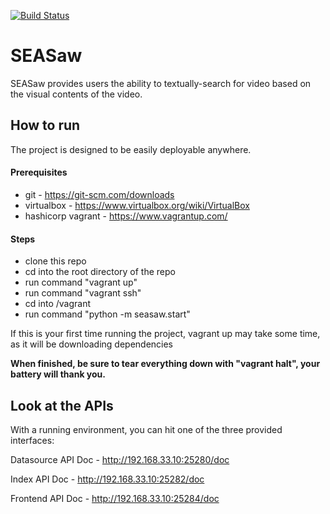 [![Build Status](https://travis-ci.org/samuelsmithhk/SEASaw.svg?branch=master)](https://travis-ci.org/samuelsmithhk/SEASaw)

# SEASaw
SEASaw provides users the ability to textually-search for video based on the visual contents of the video.
## How to run
The project is designed to be easily deployable anywhere.
#### Prerequisites

- git - https://git-scm.com/downloads
- virtualbox - https://www.virtualbox.org/wiki/VirtualBox
- hashicorp vagrant - https://www.vagrantup.com/
#### Steps

- clone this repo
- cd into the root directory of the repo
- run command "vagrant up"
- run command "vagrant ssh"
- cd into /vagrant
- run command "python -m seasaw.start"

If this is your first time running the project, vagrant up may take some time, as it will be downloading dependencies

**When finished, be sure to tear everything down with "vagrant halt", your battery will thank you.**

## Look at the APIs

With a running environment, you can hit one of the three provided interfaces:

Datasource API Doc - http://192.168.33.10:25280/doc

Index API Doc - http://192.168.33.10:25282/doc

Frontend API Doc - http://192.168.33.10:25284/doc